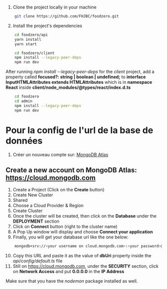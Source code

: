 1. Clone the project locally in your machine
```bash
    git clone https://github.com/FHJBC/foodzero.git
```
2. Install the project's dependencies
```bash
    cd foodzero/api
    yarn install
    yarn start
```
```bash
    cd foodzero/client
    npm install --legacy-peer-deps
    npm run dev
```

After running *npm install --legacy-peer-deps* for the *client* project, add a property called **focused?: string | boolean | undefined;** to **interface InputHTMLAttributes<T> extends HTMLAttributes<T>** which is in **namespace React** inside **client/node_modules/@types/react/index.d.ts**

```bash
    cd foodzero
    cd admin
    npm install --legacy-peer-deps
    npm run dev
```

# Pour la config de l'url de la base de données
1. Créer un nouveau compte sur: [MongoDB Atlas](https://cloud.mongodb.com)

## Create a new account on MongoDB Atlas: https://cloud.mongodb.com
1. Create a Project (Click on the **Create** button)
2. Create New Cluster
3. Shared
4. Choose a Cloud Provider & Region
5. Create Cluster 
6. Once the cluster will be created, then click on the **Database** under the **DEPLOYMENT** section
7. Click on **Connect** button (right to the cluster name)
8. A Pop Up window will display and choose **Connect your application**
9. Finally, you will get your database url like the one below:
```bash
    mongodb+srv://<your username on cloud.mongodb.com>:<your password>@cluster0.wmjwv.mongodb.net/?retryWrites=true&w=majority
```

10. Copy this URL and paste it as the value of **dbUri** property inside the *api/config/default.ts* file 
11. Still on https://cloud.mongodb.com, under the **SECURITY** section, click on **Network Access** and put **0.0.0.0** in the **IP Address**

Make sure that you have the *nodemon* package installed as well.